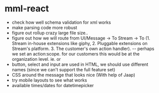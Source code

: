 # mml-react

- check how well schema validation for xml works
- make parsing code more robust
- figure out rollup crazy large file size..
- figure out how we will route from UI/Message -> To Stream -> To (1. Stream in-house extensions like giphy, 2. Pluggable extensions on Stream's platform. 3. The customer's own action handler).
  -- perhaps we set an action:scope. for our customers this would be at the organization level. ie. <mml action_scope="organization:123"> or <mml action_scope="giphy">
- button, select and input are used in HTML, we should use different names (since we can't support the full feature set)
- CSS around the message that looks nice (With help of Jaap)
- try mobile layouts to see what works
- available times/dates for datetimepicker


